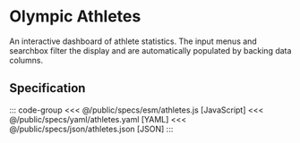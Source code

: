 <script setup>
  import { reset } from '@uwdata/vgplot';
  reset();
</script>

# Olympic Athletes

An interactive dashboard of athlete statistics.
The input menus and searchbox filter the display and are automatically populated by backing data columns.

<Example spec="/specs/yaml/athletes.yaml" />

## Specification

::: code-group
<<< @/public/specs/esm/athletes.js [JavaScript]
<<< @/public/specs/yaml/athletes.yaml [YAML]
<<< @/public/specs/json/athletes.json [JSON]
:::
